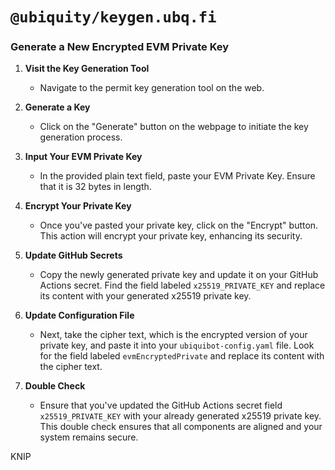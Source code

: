 # `@ubiquity/keygen.ubq.fi`

### Generate a New Encrypted EVM Private Key

1. **Visit the Key Generation Tool**
   - Navigate to the permit key generation tool on the web.

2. **Generate a Key**
   - Click on the "Generate" button on the webpage to initiate the key generation process.

3. **Input Your EVM Private Key**
   - In the provided plain text field, paste your EVM Private Key. Ensure that it is 32 bytes in length.

4. **Encrypt Your Private Key**
   - Once you've pasted your private key, click on the "Encrypt" button. This action will encrypt your private key, enhancing its security.

5. **Update GitHub Secrets**
   - Copy the newly generated private key and update it on your GitHub Actions secret. Find the field labeled `x25519_PRIVATE_KEY` and replace its content with your generated x25519 private key.

6. **Update Configuration File**
   - Next, take the cipher text, which is the encrypted version of your private key, and paste it into your `ubiquibot-config.yaml` file. Look for the field labeled `evmEncryptedPrivate` and replace its content with the cipher text.

7. **Double Check**
   - Ensure that you've updated the GitHub Actions secret field `x25519_PRIVATE_KEY` with your already generated x25519 private key. This double check ensures that all components are aligned and your system remains secure.

KNIP

